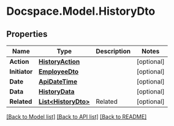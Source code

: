 # Docspace.Model.HistoryDto

## Properties

Name | Type | Description | Notes
------------ | ------------- | ------------- | -------------
**Action** | [**HistoryAction**](HistoryAction.md) |  | [optional] 
**Initiator** | [**EmployeeDto**](EmployeeDto.md) |  | [optional] 
**Date** | [**ApiDateTime**](ApiDateTime.md) |  | [optional] 
**Data** | [**HistoryData**](HistoryData.md) |  | [optional] 
**Related** | [**List&lt;HistoryDto&gt;**](HistoryDto.md) | Related | [optional] 

[[Back to Model list]](../README.md#documentation-for-models) [[Back to API list]](../README.md#documentation-for-api-endpoints) [[Back to README]](../README.md)

